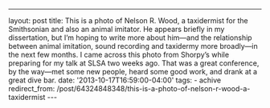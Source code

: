 ---
layout: post 
title: This is a photo of Nelson R. Wood, a taxidermist for the Smithsonian and also an animal imitator. He appears briefly in my dissertation, but I’m hoping to write more about him—and the relationship between animal imitation, sound recording and taxidermy more broadly—in the next few months. I came across this photo from Shorpy’s while preparing for my talk at SLSA two weeks ago. That was a great conference, by the way—met some new people, heard some good work, and drank at a great dive bar. 
date: '2013-10-17T16:59:00-04:00' 
tags: - achive 
redirect_from: /post/64324848348/this-is-a-photo-of-nelson-r-wood-a-taxidermist 
--- []()
